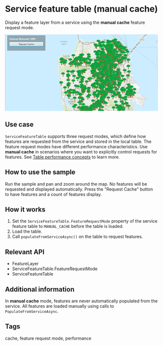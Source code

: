 # Service feature table (manual cache)

Display a feature layer from a service using the **manual cache** feature request mode.

![Image of service feature table manual cache](ServiceFeatureTableManualCache.png)

## Use case

`ServiceFeatureTable` supports three request modes, which define how features are requested from the service and stored in the local table. The feature request modes have different performance characteristics. Use **manual cache** in scenarios where you want to explicitly control requests for features. See [Table performance concepts](https://developers.arcgis.com/net/latest/wpf/guide/layers.htm#ESRI_SECTION1_40F10593308A4718971C9A8F5FB9EC7D) to learn more.

## How to use the sample

Run the sample and pan and zoom around the map. No features will be requested and displayed automatically. Press the "Request Cache" button to have features and a count of features display.

## How it works

1. Set the `ServiceFeatureTable.FeatureRequestMode` property of the service feature table to `MANUAL_CACHE` before the table is loaded.
2. Load the table.
3. Call `populateFromServiceAsync()` on the table to request features.

## Relevant API

* FeatureLayer
* ServiceFeatureTable.FeatureRequestMode
* ServiceFeatureTable

## Additional information

In **manual cache** mode, features are never automatically populated from the service. All features are loaded manually using calls to `PopulateFromServiceAsync`.

## Tags

cache, feature request mode, performance
